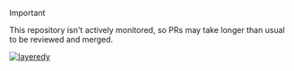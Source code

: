 > [!IMPORTANT]  
> This repository isn't actively monitored, so PRs may take longer than usual to be reviewed and merged.

[![layeredy](https://cdn.layeredy.com/wordmark-background-waves.png)](https://layeredy.com)

